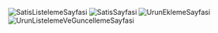 ![SatisListelemeSayfasi](https://github.com/Olyala94/BookStock/assets/119108499/f620f265-1809-4494-8841-73f41826c161)
![SatisSayfasi](https://github.com/Olyala94/BookStock/assets/119108499/aa1991d6-c9da-47d5-9013-fcd4b517b1a9)
![UrunEklemeSayfasi](https://github.com/Olyala94/BookStock/assets/119108499/5d9f8e95-70d8-43d5-b24e-9e399b9df290)
![UrunListelemeVeGuncellemeSayfasi](https://github.com/Olyala94/BookStock/assets/119108499/6791455b-bc19-4871-b85f-cbbed8f72456)
